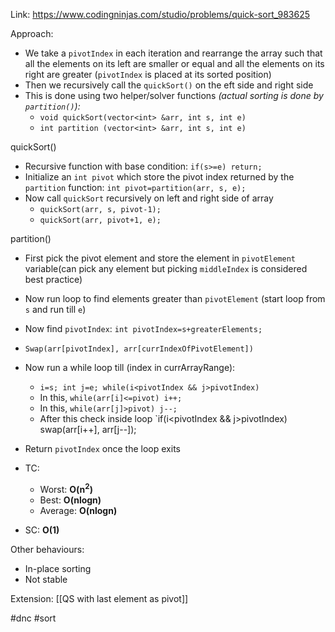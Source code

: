 Link: https://www.codingninjas.com/studio/problems/quick-sort_983625

Approach:
- We take a `pivotIndex` in each iteration and rearrange the array such that all the elements on its left are smaller or equal and all the elements on its right are greater (`pivotIndex` is placed at its sorted position)
- Then we recursively call the `quickSort()` on the eft side and right side
- This is done using two helper/solver functions *(actual sorting is done by `partition()`):*
	- `void quickSort(vector<int> &arr, int s, int e)`
	- `int partition (vector<int> &arr, int s, int e)`

quickSort()
- Recursive function with base condition: `if(s>=e) return;`
- Initialize an `int pivot` which store the pivot index returned by the `partition` function: `int pivot=partition(arr, s, e);`
- Now call `quickSort` recursively on left and right side of array
	- `quickSort(arr, s, pivot-1);`
	- `quickSort(arr, pivot+1, e);`

partition()
- First pick the pivot element and store the element in `pivotElement` variable(can pick any element but picking `middleIndex` is considered best practice)
- Now run loop to find elements greater than `pivotElement` (start loop from `s` and run till `e`)
- Now find `pivotIndex`: `int pivotIndex=s+greaterElements;`
- `Swap(arr[pivotIndex], arr[currIndexOfPivotElement])`
- Now run a while loop till (index in currArrayRange): 
	- `i=s; int j=e; while(i<pivotIndex && j>pivotIndex)`
	- In this, `while(arr[i]<=pivot) i++;`
	- In this, `while(arr[j]>pivot) j--;`
	- After this check inside loop `if(i<pivotIndex && j>pivotIndex) swap(arr[i++], arr[j--]);
- Return `pivotIndex` once the loop exits

- TC: 
	- Worst: **O(n<sup>2</sup>)** 
	- Best: **O(nlogn)** 
	- Average: **O(nlogn)** 
- SC: **O(1)**

Other behaviours:
- In-place sorting 
- Not stable

Extension: [[QS with last element as pivot]]


#dnc #sort 